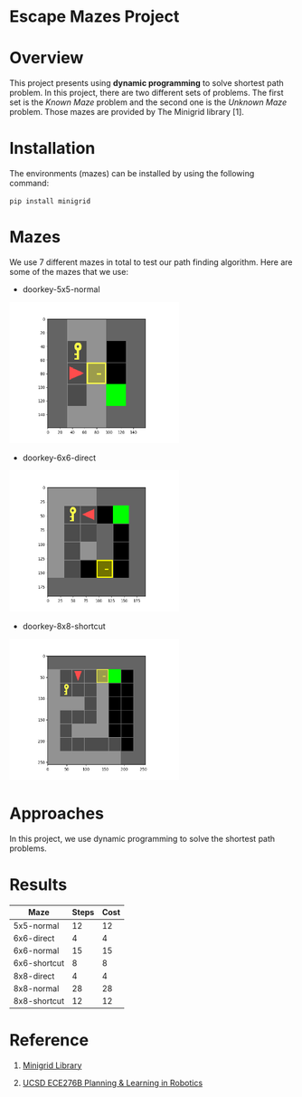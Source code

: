 # Escape Mazes Project

# Overview

This project presents using **dynamic programming**
to solve shortest path problem. In this project, there are two
different sets of problems. The first set is the *Known Maze* problem
and the second one is the *Unknown Maze* problem. Those mazes are provided by
The Minigrid library [1].

# Installation

The environments (mazes) can be installed by using the following command:

`pip install minigrid`

# Mazes

We use 7 different mazes in total to test our path finding algorithm.
Here are some of the mazes that we use:

- doorkey-5x5-normal

<picture>
  <img src="https://github.com/neilchen1998/escape-the-maze/blob/main/imgs/doorkey-5x5-normal.png" width="300" height="250">
</picture>

- doorkey-6x6-direct

<picture>
  <img src="https://github.com/neilchen1998/escape-the-maze/blob/main/imgs/doorkey-6x6-direct.png" width="300" height="250">
</picture>

- doorkey-8x8-shortcut

<picture>
  <img src="https://github.com/neilchen1998/escape-the-maze/blob/main/imgs/doorkey-8x8-shortcut.png" width="300" height="250">
</picture>


# Approaches

In this project, we use dynamic programming to solve the shortest path problems.

# Results

| Maze | Steps | Cost |
| ------------- | ------------- | -------- |
| 5x5-normal  | 12  | 12 |
| 6x6-direct  | 4 |4 |
| 6x6-normal  | 15 |15 |
| 6x6-shortcut  | 8 |8 |
| 8x8-direct  | 4 |4 |
| 8x8-normal  | 28 |28 |
| 8x8-shortcut | 12 | 12 |

# Reference

1. [Minigrid Library](https://minigrid.farama.org/)

2. [UCSD ECE276B Planning & Learning in Robotics](https://natanaso.github.io/ece276b/)
